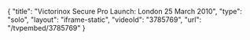 {
    "title": "Victorinox Secure Pro Launch: London 25 March 2010",
    "type": "solo",
    "layout": "iframe-static",
    "videoId": "3785769",
    "url": "\/tvpembed\/3785769"
}